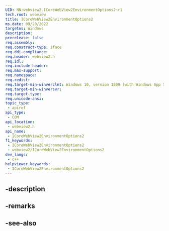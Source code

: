```yaml
---
UID: NN:webview2.ICoreWebView2EnvironmentOptions2~r1
tech.root: webview
title: ICoreWebView2EnvironmentOptions2
ms.date: 09/20/2022
targetos: Windows
description: 
prerelease: false
req.assembly: 
req.construct-type: iface
req.ddi-compliance: 
req.header: webview2.h
req.idl: 
req.include-header: 
req.max-support: 
req.namespace: 
req.redist: 
req.target-min-winverclnt: Windows 10, version 1809 (with Windows App SDK 1.1 or later)
req.target-min-winversvr: 
req.target-type: 
req.unicode-ansi: 
topic_type:
 - apiref
api_type:
 - COM
api_location:
 - webview2.h
api_name:
 - ICoreWebView2EnvironmentOptions2
f1_keywords:
 - ICoreWebView2EnvironmentOptions2
 - webview2/ICoreWebView2EnvironmentOptions2
dev_langs:
 - c++
helpviewer_keywords:
 - ICoreWebView2EnvironmentOptions2
---
```


## -description

## -remarks

## -see-also

